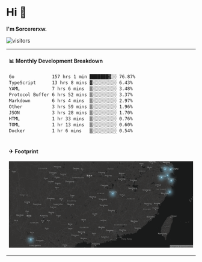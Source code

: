 # Hi 👋

**I'm Sorcererxw.**

![visitors](https://visitor-badge.glitch.me/badge?page_id=sorcererxw.sorcererx)

<table width="800px">
<tr>
<td valign="top" width="50%">

#### 📊 Monthly Development Breakdown

<!--START_SECTION:waka-->
```text
Go              157 hrs 1 min ███████▓░░ 76.87%
TypeScript      13 hrs 8 mins ▓░░░░░░░░░ 6.43%
YAML            7 hrs 6 mins  ▒░░░░░░░░░ 3.48%
Protocol Buffer 6 hrs 52 mins ▒░░░░░░░░░ 3.37%
Markdown        6 hrs 4 mins  ▒░░░░░░░░░ 2.97%
Other           3 hrs 59 mins ▒░░░░░░░░░ 1.96%
JSON            3 hrs 28 mins ▒░░░░░░░░░ 1.70%
HTML            1 hr 33 mins  ▒░░░░░░░░░ 0.76%
TOML            1 hr 13 mins  ▒░░░░░░░░░ 0.60%
Docker          1 hr 6 mins   ▒░░░░░░░░░ 0.54%
```
<!--END_SECTION:waka-->

</tr>
<tr>
<td colspan="2">

#### ✈ Footprint

![footprint](./footprint.png)

</td>
</tr>
</table>


